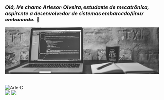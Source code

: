 ### *Olá, Me chamo Arleson Olveira, estudante de mecatrônica, aspirante a desenvolvedor de sistemas embarcado/linux embarcado.* 👋
![Bem vindo!](https://github.com/arlesondoliveira/arlesondoliveira/blob/main/Header.png)
<div style="display: inline_block"><br>
    <img align="center" alt="Arle-C" height="30" width="40" src=<img src="/home/arleson/arlesondoliveira/c-original.svg" />
</div>
<div>
    <a href="https://www.linkedin.com/in/arleson-oliveira-20194a172" target="_blank"><img src="https://img.shields.io/badge/LinkedIn-0077B5?style=for-the-badge&logo=linkedin&logoColor=white" target="_blank"></a>
    <a href="https://www.instagram.com/arleson_d_oliveira" target="_blank"><img src="https://img.shields.io/badge/Instagram-E4405F?style=for-the-badge&logo=instagram&logoColor=white" target="_blank"></a>
</div>
